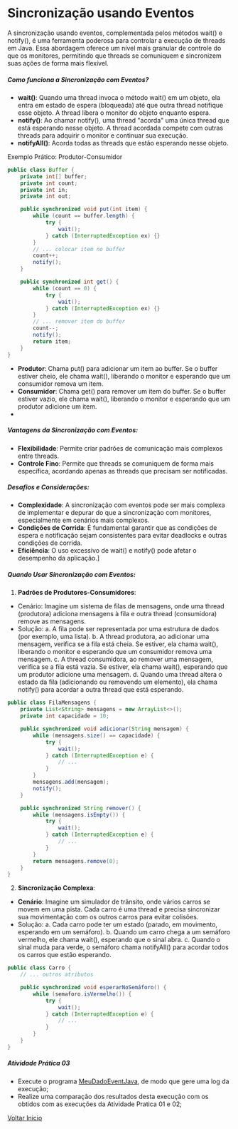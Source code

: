 # Sincronização usando Eventos
A sincronização usando eventos, complementada pelos métodos wait() e notify(), é uma ferramenta poderosa para controlar a execução de threads em Java. Essa abordagem oferece um nível mais granular de controle do que os monitores, permitindo que threads se comuniquem e sincronizem suas ações de forma mais flexível.

##### Como funciona a Sincronização com Eventos?
* **wait()**: Quando uma thread invoca o método wait() em um objeto, ela entra em estado de espera (bloqueada) até que outra thread notifique esse objeto. A thread libera o monitor do objeto enquanto espera.
* **notify()**: Ao chamar notify(), uma thread "acorda" uma única thread que está esperando nesse objeto. A thread acordada compete com outras threads para adquirir o monitor e continuar sua execução.
* **notifyAll()**: Acorda todas as threads que estão esperando nesse objeto.

Exemplo Prático: Produtor-Consumidor
```java
public class Buffer {
    private int[] buffer;
    private int count;
    private int in;
    private int out;

    public synchronized void put(int item) {
        while (count == buffer.length) {
            try {
                wait();
            } catch (InterruptedException ex) {}
        }
        // ... colocar item no buffer
        count++;
        notify();
    }

    public synchronized int get() {
        while (count == 0) {
            try {
                wait();
            } catch (InterruptedException ex) {}
        }
        // ... remover item do buffer
        count--;
        notify();
        return item;
    }
}
```

* **Produtor**: Chama put() para adicionar um item ao buffer. Se o buffer estiver cheio, ele chama wait(), liberando o monitor e esperando que um consumidor remova um item.
* **Consumidor**: Chama get() para remover um item do buffer. Se o buffer estiver vazio, ele chama wait(), liberando o monitor e esperando que um produtor adicione um item.
* 
##### Vantagens da Sincronização com Eventos:
* **Flexibilidade**: Permite criar padrões de comunicação mais complexos entre threads.
* **Controle Fino**: Permite que threads se comuniquem de forma mais específica, acordando apenas as threads que precisam ser notificadas.

##### Desafios e Considerações:
* **Complexidade**: A sincronização com eventos pode ser mais complexa de implementar e depurar do que a sincronização com monitores, especialmente em cenários mais complexos.
* **Condições de Corrida**: É fundamental garantir que as condições de espera e notificação sejam consistentes para evitar deadlocks e outras condições de corrida.
* **Eficiência**: O uso excessivo de wait() e notify() pode afetar o desempenho da aplicação.]
  
##### Quando Usar Sincronização com Eventos:
1. **Padrões de Produtores-Consumidores**:
* Cenário: Imagine um sistema de filas de mensagens, onde uma thread (produtora) adiciona mensagens à fila e outra thread (consumidora) remove as mensagens.
* Solução: 
a. A fila pode ser representada por uma estrutura de dados (por exemplo, uma lista).
b. A thread produtora, ao adicionar uma mensagem, verifica se a fila está cheia. Se estiver, ela chama wait(), liberando o monitor e esperando que um consumidor remova uma mensagem.
c. A thread consumidora, ao remover uma mensagem, verifica se a fila está vazia. Se estiver, ela chama wait(), esperando que um produtor adicione uma mensagem.
d. Quando uma thread altera o estado da fila (adicionando ou removendo um elemento), ela chama notify() para acordar a outra thread que está esperando.
```java
public class FilaMensagens {
    private List<String> mensagens = new ArrayList<>();
    private int capacidade = 10;

    public synchronized void adicionar(String mensagem) {
        while (mensagens.size() == capacidade) {
            try {
                wait();
            } catch (InterruptedException e) {
                // ...
            }
        }
        mensagens.add(mensagem);
        notify();
    }

    public synchronized String remover() {
        while (mensagens.isEmpty()) {
            try {
                wait();
            } catch (InterruptedException e) {
                // ...
            }
        }
        return mensagens.remove(0);
    }
}
```

2. **Sincronização Complexa**:
* **Cenário**: Imagine um simulador de trânsito, onde vários carros se movem em uma pista. Cada carro é uma thread e precisa sincronizar sua movimentação com os outros carros para evitar colisões.
* Solução:
a. Cada carro pode ter um estado (parado, em movimento, esperando em um semáforo).
b. Quando um carro chega a um semáforo vermelho, ele chama wait(), esperando que o sinal abra.
c. Quando o sinal muda para verde, o semáforo chama notifyAll() para acordar todos os carros que estão esperando.
```java
public class Carro {
    // ... outros atributos

    public synchronized void esperarNoSemáforo() {
        while (semaforo.isVermelho()) {
            try {
                wait();
            } catch (InterruptedException e) {
                // ...
            }
        }
    }
}
```
##### Atividade Prática 03
* Execute o programa [MeuDadoEventJava](./MeuDadoEventJava.java), de modo que gere uma log da execução;
* Realize uma comparação dos resultados desta execução com os obtidos com as execuções da Atividade Pratica 01 e 02;

[Voltar Inicio](../README.md)
